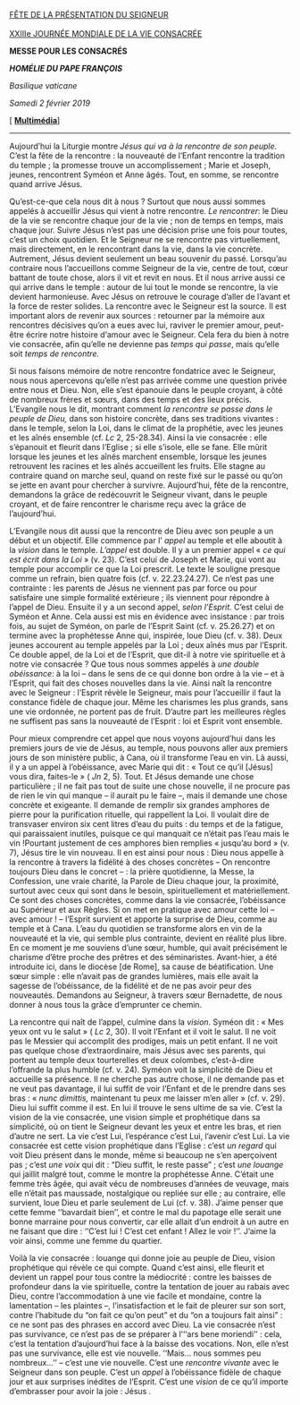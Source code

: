 [FÊTE DE LA PRÉSENTATION DU SEIGNEUR \
\
XXIIIe JOURNÉE MONDIALE DE LA VIE CONSACRÉE](http://www.vatican.va/news_services/liturgy/libretti/2019/20190202-libretto-presentazione-signore.pdf)

**MESSE POUR LES CONSACRÉS**

***HOMÉLIE DU PAPE FRANÇOIS***

*Basilique vaticane*

*Samedi 2 février 2019*

[ **[Multimédia](http://w2.vatican.va/content/francesco/fr/events/event.dir.html/content/vaticanevents/fr/2019/2/2/vita-consacrata.html)**]

* * *

Aujourd’hui la Liturgie montre *Jésus qui va à la rencontre de son peuple.* C’est la fête de la rencontre : la nouveauté de l’Enfant rencontre la tradition du temple ; la promesse trouve un accomplissement ; Marie et Joseph, jeunes, rencontrent Syméon et Anne âgés. Tout, en somme, se rencontre quand arrive Jésus.

Qu’est-ce-que cela nous dit à nous ? Surtout que nous aussi sommes appelés à accueillir Jésus qui vient à notre rencontre. *Le rencontrer*: le Dieu de la vie se rencontre chaque jour de la vie ; non de temps en temps, mais chaque jour. Suivre Jésus n’est pas une décision prise une fois pour toutes, c’est un choix quotidien. Et le Seigneur ne se rencontre pas virtuellement, mais directement, en le rencontrant dans la vie, dans la vie concrète. Autrement, Jésus devient seulement un beau souvenir du passé. Lorsqu’au contraire nous l’accueillons comme Seigneur de la vie, centre de tout, cœur battant de toute chose, alors il vit et revit en nous. Et il nous arrive aussi ce qui arrive dans le temple : autour de lui tout le monde se rencontre, la vie devient harmonieuse. Avec Jésus on retrouve le courage d’aller de l’avant et la force de rester solides. La rencontre avec le Seigneur est la source. Il est important alors de revenir aux sources : retourner par la mémoire aux rencontres décisives qu’on a eues avec lui, raviver le premier amour, peut-être écrire notre histoire d‘amour avec le Seigneur. Cela fera du bien à notre vie consacrée, afin qu’elle ne devienne pas *temps qui passe*, mais qu’elle soit *temps de rencontre.*

Si nous faisons mémoire de notre rencontre fondatrice avec le Seigneur, nous nous apercevons qu’elle n’est pas arrivée comme une question privée entre nous et Dieu. Non, elle s’est épanouie dans le peuple croyant, à côté de nombreux frères et sœurs, dans des temps et des lieux précis. L’Evangile nous le dit, montrant comment *la rencontre se passe dans le peuple de Dieu,* dans son histoire concrète, dans ses traditions vivantes : dans le temple, selon la Loi, dans le climat de la prophétie, avec les jeunes et les aînés ensemble (cf. *Lc* 2, 25-28.34). Ainsi la vie consacrée : elle s’épanouit et fleurit dans l’Eglise ; si elle s’isole, elle se fane. Elle mûrit lorsque les jeunes et les aînés marchent ensemble, lorsque les jeunes retrouvent les racines et les aînés accueillent les fruits. Elle stagne au contraire quand on marche seul, quand on reste fixé sur le passé ou qu’on se jette en avant pour chercher à survivre. Aujourd’hui, fête de la rencontre, demandons la grâce de redécouvrit le Seigneur vivant, dans le peuple croyant, et de faire rencontrer le charisme reçu avec la grâce de l’aujourd’hui.

L’Evangile nous dit aussi que la rencontre de Dieu avec son peuple a un début et un objectif. Elle commence par l’ *appel* au temple et elle aboutit à la *vision* dans le temple. *L’appel* est double. Il y a un premier appel « *ce qui est écrit dans la Loi* » (v. 23). C’est celui de Joseph et Marie, qui vont au temple pour accomplir ce que la Loi prescrit. Le texte le souligne presque comme un refrain, bien quatre fois (cf. v. 22.23.24.27). Ce n’est pas une contrainte : les parents de Jésus ne viennent pas par force ou pour satisfaire une simple formalité extérieure ; ils viennent pour répondre à l’appel de Dieu. Ensuite il y a un second appel, *selon l’Esprit.* C’est celui de Syméon et Anne. Cela aussi est mis en évidence avec insistance : par trois fois, au sujet de Syméon, on parle de l’Esprit Saint (cf. v. 25.26.27) et on termine avec la prophétesse Anne qui, inspirée, loue Dieu (cf. v. 38). Deux jeunes accourent au temple appelés par la Loi ; deux aînés mus par l’Esprit. Ce double appel, de la Loi et de l’Esprit, que dit-il à notre vie spirituelle et à notre vie consacrée ? Que tous nous sommes appelés à *une double obéissance*: à la loi – dans le sens de ce qui donne bon ordre à la vie – et à l’Esprit, qui fait des choses nouvelles dans la vie. Ainsi naît la rencontre avec le Seigneur : l’Esprit révèle le Seigneur, mais pour l’accueillir il faut la constance fidèle de chaque jour. Même les charismes les plus grands, sans une vie ordonnée, ne portent pas de fruit. D’autre part les meilleures règles ne suffisent pas sans la nouveauté de l’Esprit : loi et Esprit vont ensemble.

Pour mieux comprendre cet appel que nous voyons aujourd’hui dans les premiers jours de vie de Jésus, au temple, nous pouvons aller aux premiers jours de son ministère public, à Cana, où il transforme l’eau en vin. Là aussi, il y a un appel à l’obéissance, avec Marie qui dit : « Tout ce qu’il [Jésus] vous dira, faites-le » ( *Jn* 2, 5). Tout. Et Jésus demande une chose particulière ; il ne fait pas tout de suite une chose nouvelle, il ne procure pas de rien le vin qui manque – il aurait pu le faire –, mais il demande une chose concrète et exigeante. Il demande de remplir six grandes amphores de pierre pour la purification rituelle, qui rappellent la Loi. Il voulait dire de transvaser environ six cent litres d’eau du puits : du temps et de la fatigue, qui paraissaient inutiles, puisque ce qui manquait ce n’était pas l’eau mais le vin !Pourtant justement de ces amphores bien remplies « jusqu’au bord » (v. 7), Jésus tire le vin nouveau. Il en est ainsi pour nous : Dieu nous appelle à la rencontre à travers la fidélité à des choses concrètes – On rencontre toujours Dieu dans le concret – : la prière quotidienne, la Messe, la Confession, une vraie charité, la Parole de Dieu chaque jour, la proximité, surtout avec ceux qui sont dans le besoin, spirituellement et matériellement. Ce sont des choses concrètes, comme dans la vie consacrée, l’obéissance au Supérieur et aux Règles. Si on met en pratique avec amour cette loi – avec amour ! – l’Esprit survient et apporte la surprise de Dieu, comme au temple et à Cana. L’eau du quotidien se transforme alors en vin de la nouveauté et la vie, qui semble plus contrainte, devient en réalité plus libre. En ce moment je me souviens d’une sœur, humble, qui avait précisément le charisme d’être proche des prêtres et des séminaristes. Avant-hier, a été introduite ici, dans le diocèse [de Rome], sa cause de béatification. Une sœur simple : elle n’avait pas de grandes lumières, mais elle avait la sagesse de l’obéissance, de la fidélité et de ne pas avoir peur des nouveautés. Demandons au Seigneur, à travers sœur Bernadette, de nous donner à nous tous la grâce d’emprunter ce chemin.

La rencontre qui naît de l’appel, culmine dans la *vision.* Syméon dit : « Mes yeux ont vu le salut » ( *Lc* 2, 30). Il voit l’Enfant et il voit le salut. Il ne voit pas le Messier qui accomplit des prodiges, mais un petit enfant. Il ne voit pas quelque chose d’extraordinaire, mais Jésus avec ses parents, qui portent au temple deux tourterelles et deux colombes, c’est-à-dire l’offrande la plus humble (cf. v. 24). Syméon voit la simplicité de Dieu et accueille sa présence. Il ne cherche pas autre chose, il ne demande pas et ne veut pas davantage, il lui suffit de voir l’Enfant et de le prendre dans ses bras : « *nunc dimittis,* maintenant tu peux me laisser m’en aller » (cf. v. 29). Dieu lui suffit comme il est. En lui il trouve le sens ultime de sa vie. C’est la vision de la vie consacrée, une vision simple et prophétique dans sa simplicité, où on tient le Seigneur devant les yeux et entre les bras, et rien d’autre ne sert. La vie c’est Lui, l’espérance c’est Lui, l’avenir c’est Lui. La vie consacrée est cette vision prophétique dans l’Eglise : c’est *un regard* qui voit Dieu présent dans le monde, même si beaucoup ne s’en aperçoivent pas ; c’est *une voix* qui dit : “Dieu suffit, le reste passe” ; c’est *une louange* qui jaillit malgré tout, comme le montre la prophétesse Anne. C’était une femme très âgée, qui avait vécu de nombreuses d’années de veuvage, mais elle n’était pas maussade, nostalgique ou repliée sur elle ; au contraire, elle survient, loue Dieu et parle seulement de Lui (cf. v. 38). J’aime penser que cette femme ‘‘bavardait bien’’, et contre le mal du papotage elle serait une bonne marraine pour nous convertir, car elle allait d’un endroit à un autre en ne faisant que dire : ‘‘C’est lui ! C’est cet enfant ! Allez le voir !’’. J’aime la voir ainsi, comme une femme du quartier.

Voilà la vie consacrée : louange qui donne joie au peuple de Dieu, vision prophétique qui révèle ce qui compte. Quand c’est ainsi, elle fleurit et devient un rappel pour tous contre la médiocrité : contre les baisses de profondeur dans la vie spirituelle, contre la tentation de jouer au rabais avec Dieu, contre l’accommodation à une vie facile et mondaine, contre la lamentation – les plaintes –, l’insatisfaction et le fait de pleurer sur son sort, contre l’habitude du “on fait ce qu’on peut” et du “on a toujours fait ainsi” : ce ne sont pas des phrases en accord avec Dieu. La vie consacrée n’est pas survivance, ce n’est pas de se préparer à l’‘‘ars bene moriendi’’ : cela, c’est la tentation d’aujourd’hui face à la baisse des vocations. Non, elle n’est pas une survivance, elle est vie nouvelle. ‘‘Mais… nous sommes peu nombreux…’’ – c’est une vie nouvelle. C’est une *rencontre vivante* avec le Seigneur dans son peuple. C’est un *appel* à l’obéissance fidèle de chaque jour et aux surprises inédites de l’Esprit. C’est une *vision* de ce qu’il importe d’embrasser pour avoir la joie : Jésus *.*